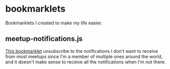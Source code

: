 # bookmarklets

Bookmarklets I created to make my life easier.

## meetup-notifications.js

[This bookmarklet](scripts/meetup-notifications.js) unsubscribe to the notifications I don't want to receive from most meetups since I'm a member of multiple ones around the world, and it doesn't make sense to receive all the notifications when I'm not there.
